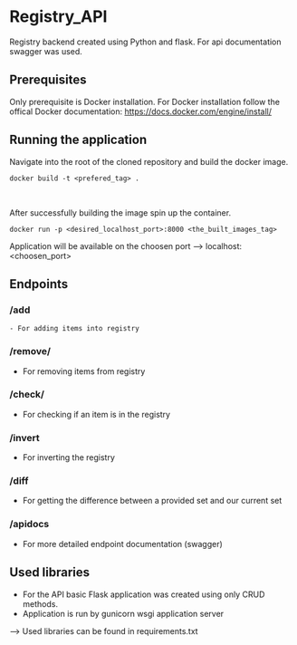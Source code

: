 # Registry_API
Registry backend created using Python and flask.
For api documentation swagger was used.

## Prerequisites
Only prerequisite is Docker installation.
For Docker installation follow the offical Docker documentation: https://docs.docker.com/engine/install/

## Running the application

Navigate into the root of the cloned repository and build the docker image.

```
docker build -t <prefered_tag> .
```
<br>

After successfully building the image spin up the container.

```
docker run -p <desired_localhost_port>:8000 <the_built_images_tag>
```

Application will be available on the choosen port --> localhost:<choosen_port>
<br>


## Endpoints

### /add
    - For adding items into registry

### /remove/<item>
- For removing items from registry

### /check/<item>
- For checking if an item is in the registry

### /invert
- For inverting the registry

### /diff
- For getting the difference between a provided set and our current set

### /apidocs
- For more detailed endpoint documentation (swagger)

## Used libraries

- For the API basic Flask application was created using only CRUD methods.
- Application is run by gunicorn wsgi application server

--> Used libraries can be found in requirements.txt